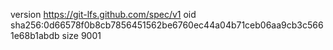 version https://git-lfs.github.com/spec/v1
oid sha256:0d66578f0b8cb7856451562be6760ec44a04b71ceb06aa9cb3c5661e68b1abdb
size 9001
